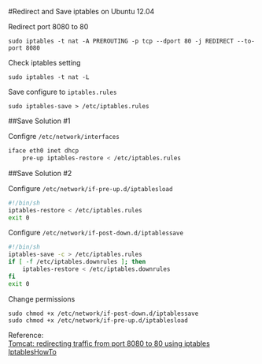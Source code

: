 #Redirect and Save iptables on Ubuntu 12.04  

Redirect port 8080 to 80  

    sudo iptables -t nat -A PREROUTING -p tcp --dport 80 -j REDIRECT --to-port 8080  

Check iptables setting  

    sudo iptables -t nat -L  

Save configure to `iptables.rules`  

    sudo iptables-save > /etc/iptables.rules  

##Save Solution #1  

Configre `/etc/network/interfaces`  

```bash
iface eth0 inet dhcp  
    pre-up iptables-restore < /etc/iptables.rules  
```

##Save Solution #2  

Configure `/etc/network/if-pre-up.d/iptablesload`  

```bash
#!/bin/sh
iptables-restore < /etc/iptables.rules
exit 0
```  

Configure `/etc/network/if-post-down.d/iptablessave`  

```bash
#!/bin/sh
iptables-save -c > /etc/iptables.rules
if [ -f /etc/iptables.downrules ]; then
    iptables-restore < /etc/iptables.downrules
fi
exit 0
``` 

Change permissions  

    sudo chmod +x /etc/network/if-post-down.d/iptablessave  
    sudo chmod +x /etc/network/if-pre-up.d/iptablesload  


Reference:  
[Tomcat: redirecting traffic from port 8080 to 80 using iptables](http://glassonionblog.wordpress.com/2011/04/08/tomcat-redirecting-traffic-from-port-8080-to-80-using-iptables/)  
[IptablesHowTo](https://help.ubuntu.com/community/IptablesHowTo)  

